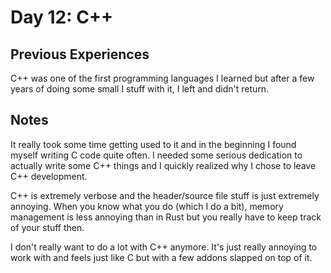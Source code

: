 # Day 12: C++

## Previous Experiences

C++ was one of the first programming languages I learned but after a few years of doing some small I stuff with it, I left and didn't return.

## Notes

It really took some time getting used to it and in the beginning I found myself writing C code quite often.
I needed some serious dedication to actually write some C++ things and I quickly realized why I chose to leave C++ development.

C++ is extremely verbose and the header/source file stuff is just extremely annoying.
When you know what you do (which I do a bit), memory management is less annoying than in Rust but you really have to keep track of your stuff then.

I don't really want to do a lot with C++ anymore.
It's just really annoying to work with and feels just like C but with a few addons slapped on top of it.
